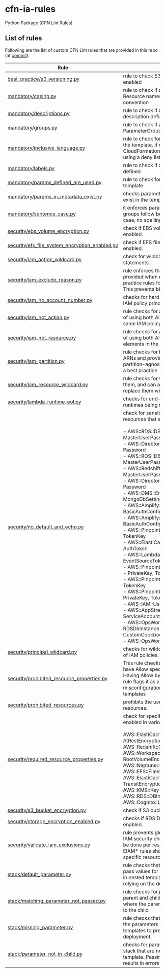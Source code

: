 # cfn-ia-rules
Python Package (CFN Lint Rules)

## List of rules
Following are the list of custom CFN Lint rules that are provided in this repo (at [commit](https://github.com/aws-ia/cfn-ia-rules/tree/1e5afea678744e9d5e250425bd0dd7978fe081ba)).

| Rule                                                              | Description                                                                                                                                                                                                                                                                                                                                                                                                                                                                                                                                                                                                                                                                                                                                                                                                                                                                                                                                                                                                                                                                                       |
| ----------------------------------------------------------------- | ------------------------------------------------------------------------------------------------------------------------------------------------------------------------------------------------------------------------------------------------------------------------------------------------------------------------------------------------------------------------------------------------------------------------------------------------------------------------------------------------------------------------------------------------------------------------------------------------------------------------------------------------------------------------------------------------------------------------------------------------------------------------------------------------------------------------------------------------------------------------------------------------------------------------------------------------------------------------------------------------------------------------------------------------------------------------------------------------- |
| [best_practice/s3_versioning.py](cfn_ia_rules/rules/best_practice/s3_versioning.py)                 | rule to check S3 buckets have versioning enabled                                                                                                                                                                                                                                                                                                                                                                                                                                                                                                                                                                                                                                                                                                                                                                                                                                                                                                                                                                                                                                                  |
| [mandatory/casing.py](cfn_ia_rules/rules/mandatory/casing.py)                            | rule to check if all Parameter, Output and Resource names follow PascalCase naming convention                                                                                                                                                                                                                                                                                                                                                                                                                                                                                                                                                                                                                                                                                                                                                                                                                                                                                                                                                                                                     |
| [mandatory/descriptions.py](cfn_ia_rules/rules/mandatory/descriptions.py)                      | rule to check if all parameters have a description defined                                                                                                                                                                                                                                                                                                                                                                                                                                                                                                                                                                                                                                                                                                                                                                                                                                                                                                                                                                                                                                        |
| [mandatory/groups.py](cfn_ia_rules/rules/mandatory/groups.py)                            | rule to check if all parameters are part of a ParameterGroup in the template                                                                                                                                                                                                                                                                                                                                                                                                                                                                                                                                                                                                                                                                                                                                                                                                                                                                                                                                                                                                                      |
| [mandatory/inclusive_language.py](cfn_ia_rules/rules/mandatory/inclusive_language.py)        | rule to check for non-inclusive language in the template. it checks the entire CloudFormation template for biased language using a deny list and preferred terms.                                                                                                                                                                                                                                                                                                                                                                                                                                                                                                                                                                                                                                                                                                                                                                                                                                                                                                                                 |
| [mandatory/labels.py](cfn_ia_rules/rules/mandatory/labels.py)                            | rule to check if all parameters have a label defined                                                                                                                                                                                                                                                                                                                                                                                                                                                                                                                                                                                                                                                                                                                                                                                                                                                                                                                                                                                                                                              |
| [mandatory/params_defined_are_used.py](cfn_ia_rules/rules/mandatory/params_defined_are_used.py)           | rule to check for unused parameters in the template.                                                                                                                                                                                                                                                                                                                                                                                                                                                                                                                                                                                                                                                                                                                                                                                                                                                                                                                                                                                                                                              |
| [mandatory/params_in_metadata_exist.py](cfn_ia_rules/rules/mandatory/params_in_metadata_exist.py)          | checks parameters referenced in metadata exist in the template                                                                                                                                                                                                                                                                                                                                                                                                                                                                                                                                                                                                                                                                                                                                                                                                                                                                                                                                                                                                                                    |
| [mandatory/sentence_case.py](cfn_ia_rules/rules/mandatory/sentence_case.py)                     | it enforces parameter descriptions, labels and groups follow best practices like sentence case, no spelling errors, full stop                                                                                                                                                                                                                                                                                                                                                                                                                                                                                                                                                                                                                                                                                                                                                                                                                                                                                                                                                                     |
| [security/ebs_volume_encryption.py](cfn_ia_rules/rules/security/ebs_volume_encryption.py)              | check if EBS volumes have encryption enabled.                                                                                                                                                                                                                                                                                                                                                                                                                                                                                                                                                                                                                                                                                                                                                                                                                                                                                                                                                                                                                                                     |
| [security/efs_file_system_encryption_enabled.py](cfn_ia_rules/rules/security/efs_file_system_encryption_enabled.py) | check if EFS filesystems have encryption enabled.                                                                                                                                                                                                                                                                                                                                                                                                                                                                                                                                                                                                                                                                                                                                                                                                                                                                                                                                                                                                                                                 |
| [security/iam_action_wildcard.py](cfn_ia_rules/rules/security/iam_action_wildcard.py)                | check for wildcards in IAM policy Action statements.                                                                                                                                                                                                                                                                                                                                                                                                                                                                                                                                                                                                                                                                                                                                                                                                                                                                                                                                                                                                                                              |
| [security/iam_exclude_reason.py](cfn_ia_rules/rules/security/iam_exclude_reason.py)                 | rule enforces that a justification must be provided when excluding security best practice rules for IAM policies in the template. This prevents blind exclusions.                                                                                                                                                                                                                                                                                                                                                                                                                                                                                                                                                                                                                                                                                                                                                                                                                                                                                                                                 |
| [security/iam_no_account_number.py](cfn_ia_rules/rules/security/iam_no_account_number.py)              | checks for hard-coded AWS account IDs in IAM policy principal elements.                                                                                                                                                                                                                                                                                                                                                                                                                                                                                                                                                                                                                                                                                                                                                                                                                                                                                                                                                                                                                           |
| [security/iam_not_action.py](cfn_ia_rules/rules/security/iam_not_action.py)                     | rule checks for and disallows the anti-pattern of using both Allow and Deny actions in the same IAM policy statement.                                                                                                                                                                                                                                                                                                                                                                                                                                                                                                                                                                                                                                                                                                                                                                                                                                                                                                                                                                             |
| [security/iam_not_resource.py](cfn_ia_rules/rules/security/iam_not_resource.py)                   | rule checks for and disallows the anti-pattern of using both Allow and Deny resource elements in the same IAM policy statement                                                                                                                                                                                                                                                                                                                                                                                                                                                                                                                                                                                                                                                                                                                                                                                                                                                                                                                                                                    |
| [security/iam_partition.py](cfn_ia_rules/rules/security/iam_partition.py)                      | rule checks for hardcoded partition-specific ARNs and provides fixes to make them partition-agnostic using ${AWS::Partition} as a best practice                                                                                                                                                                                                                                                                                                                                                                                                                                                                                                                                                                                                                                                                                                                                                                                                                                                                                                                                                   |
| [security/iam_resource_wildcard.py](cfn_ia_rules/rules/security/iam_resource_wildcard.py)              | rule checks for wildcard resources, reports them, and can automatically generate fixes to replace them with specific resource ARNs.                                                                                                                                                                                                                                                                                                                                                                                                                                                                                                                                                                                                                                                                                                                                                                                                                                                                                                                                                               |
| [security/lambda_runtime_eol.py](cfn_ia_rules/rules/security/lambda_runtime_eol.py)                 | checks for end-of-life Lambda function runtimes being used.                                                                                                                                                                                                                                                                                                                                                                                                                                                                                                                                                                                                                                                                                                                                                                                                                                                                                                                                                                                                                                       |
| [security/no_default_and_echo.py](cfn_ia_rules/rules/security/no_default_and_echo.py)                | check for sensitive properties in various resources that should have NoEcho set. </br></br>\- AWS::RDS::DBInstance - MasterUserPassword </br>\- AWS::DirectoryService::SimpleAD - Password </br>\- AWS::RDS::DBCluster - MasterUserPassword </br>\- AWS::Redshift::DBCluster - MasterUserPassword </br>\- AWS::DirectoryService::MicrosoftAD - Password </br>\- AWS::DMS::Endpoint - Password, MongoDbSettings.Password </br>\- AWS::Amplify::App - AccessToken, BasicAuthConfig, OauthToken </br>\- AWS::Amplify::Branch - BasicAuthConfig.Password </br>\- AWS::Pinpoint::APNSandbox - PrivateKey, TokenKey </br>\- AWS::ElastiCache::ReplicationGroup - AuthToken </br>\- AWS::Lambda::Permission - EventSourceToken </br>\- AWS::Pinpoint::APNSVoipSandboxChannel - PrivateKey, TokenKey </br>\- AWS::Pinpoint::APNSChannel - PrivateKey, TokenKey </br>\- AWS::Pinpoint::APNSVoipChannel - PrivateKey, TokenKey </br>\- AWS::IAM::User - LoginProfile.Password </br>\- AWS::AppStream::DirectoryConfig - ServiceAccountCredentials.AccountPassword </br>\- AWS::OpsWorks::Stack - RDSDbInstance.DbPassword, CustomCookbooksSource.Password </br>\- AWS::OpsWorks::App |
| [security/principal_wildcard.py](cfn_ia_rules/rules/security/principal_wildcard.py)                 | checks for wildcards in the Principal element of IAM policies.                                                                                                                                                      |
| [security/prohibited_resource_properties.py](cfn_ia_rules/rules/security/prohibited_resource_properties.py)     | This rule checks if AWS WAFv2 web ACLs have Allow specified as the DefaultAction. Having Allow by default is dangerous. The rule flags it as a failure to prohibit this misconfiguration in CloudFormation templates         |
| [security/prohibited_resources.py](cfn_ia_rules/rules/security/prohibited_resources.py)               | prohibits the use of AWS::SimpleDB::Domain resources.                                                                                                                                                                                                                                                                                                                     |
| [security/required_resource_properties.py](cfn_ia_rules/rules/security/required_resource_properties.py)       | check for specific security properties being enabled in various resource types. </br></br>AWS::ElastiCache::ReplicationGroup \| AtRestEncryptionEnabled  </br>AWS::Redshift::Cluster \| Encrypted  </br>AWS::Workspaces::Workspace \| RootVolumeEncryptionEnabled  </br>AWS::Neptune::DBCluster \| StorageEncrypted </br>AWS::EFS::Filesystem \| Encrypted  </br>AWS::ElastiCache::ReplicationGroup \| TransitEncryptionEnabled  </br>AWS::KMS::Key \| EnableKeyRotation </br>AWS::RDS::DBInstance \| PubliclyAccessible  </br>AWS::Cognito::UserPool \| MfaConfiguration                                                                                                                                  |
| [security/s3_bucket_encryption.py](cfn_ia_rules/rules/security/s3_bucket_encryption.py)               | check if S3 buckets have encryption enabled.                                                                                                                                                                                                                                                                                                                                                                                                                                                                                                                                                                                                                                                                                                                                                                                                                                                                                                                                                                                                                                                      |
| [security/storage_encryption_enabled.py](cfn_ia_rules/rules/security/storage_encryption_enabled.py)         | checks if RDS DB clusters have encryption enabled.                                                                                                                                                                                                                                                                                                                                                                                                                                                                                                                                                                                                                                                                                                                                                                                                                                                                                                                                                                                                                                                |
| [security/validate_iam_exclusions.py](cfn_ia_rules/rules/security/validate_iam_exclusions.py)            | rule prevents global exclusion of important IAM security checks and forces exclusions to be done per resource basis only. Specifically, EIAM\* rules should only be excluded for specific resources, not globally                                                                                                                                                                                                                                                                                                                                                                                                                                                                                                                                                                                                                                                                                                                                                                                                                                                                                 |
| [stack/default_parameter.py](cfn_ia_rules/rules/stack/default_parameter.py)                     | rule checks that parent templates explicitly pass values for parameters defined as default in nested templates, rather than implicitly relying on the defaults.                                                                                                                                                                                                                                                                                                                                                                                                                                                                                                                                                                                                                                                                                                                                                                                                                                                                                                                                   |
| [stack/matching_parameter_not_passed.py](cfn_ia_rules/rules/stack/matching_parameter_not_passed.py)         | rule checks for parameters defined in both parent and child templates and flags cases where the parent value is not properly passed to the child                                                                                                                                                                                                                                                                                                                                                                                                                                                                                                                                                                                                                                                                                                                                                                                                                                                                                                                                                  |
| [stack/missing_parameter.py](cfn_ia_rules/rules/stack/missing_parameter.py)                     | rule checks that parent templates provide all the parameters required by the nested templates to prevent errors during deployment.                                                                                                                                                                                                                                                                                                                                                                                                                                                                                                                                                                                                                                                                                                                                                                                                                                                                                                                                                                |
| [stack/parameter_not_in_child.py](cfn_ia_rules/rules/stack/parameter_not_in_child.py)                | checks for parameters passed to a nested stack that are not actually defined in the child template. Passing undefined parameters results in errors.||||


